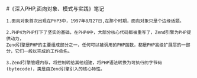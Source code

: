 #《深入PHP,面向对象、模式与实践》笔记

	1.面向对象首次出现在PHP3中，1997年8月27日,在那个时期，面向对象只是个边缘话题。

	2.PHP4为PHP打下了坚实的基础，在PHP4中，大部分核心代码都被重写了，Zend引擎为PHP提供动力，
	Zend引擎是PHP的主要组成部分之一，任何可以被调用的PHP函数，都是PHP高级扩展层的一部分，它们一般以完成的工作命名。

	3.Zend引擎管理内存，将控制转给其他组建，将PHP语法转换为可执行的字节码(bytecode)，类是由Zend引擎引入的核心特性。
	